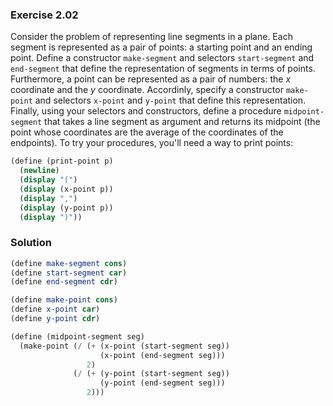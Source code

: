 ### Exercise 2.02

Consider the problem of representing line segments in a plane. Each segment is
represented as a pair of points: a starting point and an ending point. Define a
constructor `make-segment` and selectors `start-segment` and `end-segment` that
define the representation of segments in terms of points. Furthermore, a point
can be represented as a pair of numbers: the *x* coordinate and the *y*
coordinate. Accordinly, specify a constructor `make-point` and selectors
`x-point` and `y-point` that define this representation. Finally, using your
selectors and constructors, define a procedure `midpoint-segment` that takes a
line segment as argument and returns its midpoint (the point whose coordinates
are the average of the coordinates of the endpoints). To try your procedures,
you'll need a way to print points:

```scheme
(define (print-point p)
  (newline)
  (display "(")
  (display (x-point p))
  (display ",")
  (display (y-point p))
  (display ")"))
```

### Solution

```scheme
(define make-segment cons)
(define start-segment car)
(define end-segment cdr)

(define make-point cons)
(define x-point car)
(define y-point cdr)

(define (midpoint-segment seg)
  (make-point (/ (+ (x-point (start-segment seg))
                    (x-point (end-segment seg)))
                 2)
              (/ (+ (y-point (start-segment seg))
                    (y-point (end-segment seg)))
                 2)))
```
